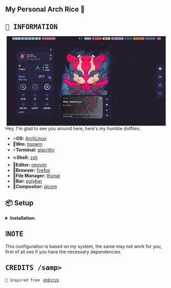 <h2 align="left"> My Personal Arch Rice 🍚 </h2>

## <samp>🌸 INFORMATION </samp>
<img src="./Screenshots/Screenshot_2024-06-20_22-34-55.webp" alt="Rice Showcase" align="right" width="500px">
<p>Hey, I'm glad to see you around here, here's my humble dotfiles. </p>

- 🔥**OS:** [ArchLinux](https://archlinux.org/)
- 🤖**Wm:** [bspwm](https://github.com/baskerville/bspwm)
- ⚡**Terminal:** [alacritty](https://github.com/alacritty/alacritty)
- ☕**Shell:** [zsh](https://www.zsh.org/)
- 📝**Editor:** [neovim](https://github.com/neovim/neovim)
- 🌊**Browser:** [firefox](https://www.mozilla.org/en-US/firefox)
- 📂**File Manager:** [thunar](https://github.com/xfce-mirror/thunar)
- 💨**Bar:** [polybar](https://github.com/polybar/polybar)
- 🔭**Compositor:** [picom](https://github.com/yshui/picom)

## 📦 Setup

<details>
<summary><b>Installation:</b></summary>

The installer only works for **ARCH** Linux, and based distros.

<b>Open a terminal in HOME</b>
- **First download the installer**
```sh
curl https://raw.githubusercontent.com/shownobtw/dotfiles/main/RiceInstaller -o $HOME/RiceInstaller
```
- **Now give it execute permissions**
```sh
chmod +x RiceInstaller
```
- **Finally run the installer**
```sh
./RiceInstaller
```
</details>

## <samp>❕NOTE</samp>
 <p>This configuration is based on my system, the same may not work for you, first of all see if you have the necessary dependencies.</p>

 ## <samp> CREDITS /samp>

`🌠 Inspired from ` [`gh0stzk`](https://github.com/gh0stzk/dotfiles)


